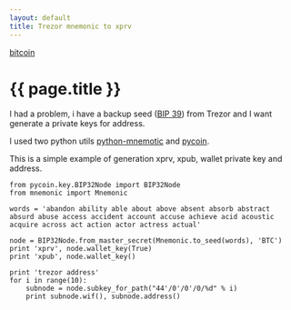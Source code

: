 ```yaml
---
layout: default
title: Trezor mnemonic to xprv
---
```


[bitcoin](.)

# {{ page.title }}

I had a problem, i have a backup seed ([BIP 39](https://github.com/bitcoin/bips/blob/master/bip-0039.mediawiki)) from Trezor and I want generate a private keys for address.

I used two python utils [python-mnemotic](https://github.com/trezor/python-mnemonic) and [pycoin](https://github.com/richardkiss/pycoin).

This is a simple example of generation xprv, xpub, wallet private key and address.

    from pycoin.key.BIP32Node import BIP32Node
    from mnemonic import Mnemonic

    words = 'abandon ability able about above absent absorb abstract absurd abuse access accident account accuse achieve acid acoustic acquire across act action actor actress actual'

    node = BIP32Node.from_master_secret(Mnemonic.to_seed(words), 'BTC')
    print 'xprv', node.wallet_key(True)
    print 'xpub', node.wallet_key()

    print 'trezor address'
    for i in range(10):
        subnode = node.subkey_for_path("44'/0'/0'/0/%d" % i)
        print subnode.wif(), subnode.address()


